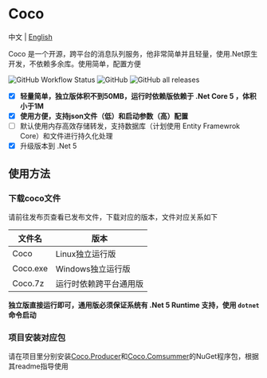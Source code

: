 # Coco

中文 | [English](https://github.com/sbchong/Coco/blob/master/README.EN.md)
 
Coco 是一个开源，跨平台的消息队列服务，他非常简单并且轻量，使用.Net原生开发，不依赖多余库。使用简单，配置方便

![GitHub Workflow Status](https://img.shields.io/github/workflow/status/sbchong/Coco/.NET%20Core)
![GitHub](https://img.shields.io/github/license/sbchong/Coco)
![GitHub all releases](https://img.shields.io/github/downloads/sbchong/Coco/total)

- [x] **轻量简单，独立版体积不到50MB，运行时依赖版依赖于 .Net Core 5 ，体积小于1M**
- [x] **使用方便，支持json文件（低）和启动参数（高）配置**
- [ ] 默认使用内存高效存储转发，支持数据库（计划使用 Entity Framewrok Core）和文件进行持久化处理
- [x] 升级版本到 .Net 5

## 使用方法

### 下载coco文件

请前往发布页查看已发布文件，下载对应的版本，文件对应关系如下

文件名| 版本 
-----|------
Coco|Linux独立运行版
Coco.exe|Windows独立运行版
Coco.7z|运行时依赖跨平台通用版
 
**独立版直接运行即可，通用版必须保证系统有 .Net 5 Runtime 支持，使用 `dotnet` 命令启动**

### 项目安装对应包

请在项目里分别安装[Coco.Producer](https://github.com/sbchong/Coco.Producer)和[Coco.Comsummer](https://github.com/sbchong/Coco.Comsumer)的NuGet程序包，根据其readme指导使用
